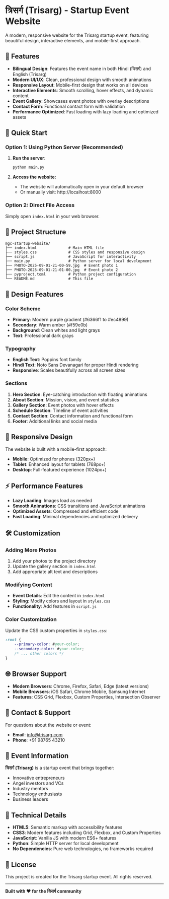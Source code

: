 # त्रिसर्ग (Trisarg) - Startup Event Website

A modern, responsive website for the Trisarg startup event, featuring beautiful design, interactive elements, and mobile-first approach.

## 🌟 Features

- **Bilingual Design**: Features the event name in both Hindi (त्रिसर्ग) and English (Trisarg)
- **Modern UI/UX**: Clean, professional design with smooth animations
- **Responsive Layout**: Mobile-first design that works on all devices
- **Interactive Elements**: Smooth scrolling, hover effects, and dynamic content
- **Event Gallery**: Showcases event photos with overlay descriptions
- **Contact Form**: Functional contact form with validation
- **Performance Optimized**: Fast loading with lazy loading and optimized assets

## 🚀 Quick Start

### Option 1: Using Python Server (Recommended)

1. **Run the server:**
   ```bash
   python main.py
   ```

2. **Access the website:**
   - The website will automatically open in your default browser
   - Or manually visit: http://localhost:8000

### Option 2: Direct File Access

Simply open `index.html` in your web browser.

## 📁 Project Structure

```
mgc-startup-website/
├── index.html              # Main HTML file
├── styles.css              # CSS styles and responsive design
├── script.js               # JavaScript for interactivity
├── main.py                 # Python server for local development
├── PHOTO-2025-09-01-21-00-59.jpg  # Event photo 1
├── PHOTO-2025-09-01-21-01-00.jpg  # Event photo 2
├── pyproject.toml          # Python project configuration
└── README.md               # This file
```

## 🎨 Design Features

### Color Scheme
- **Primary**: Modern purple gradient (#6366f1 to #ec4899)
- **Secondary**: Warm amber (#f59e0b)
- **Background**: Clean whites and light grays
- **Text**: Professional dark grays

### Typography
- **English Text**: Poppins font family
- **Hindi Text**: Noto Sans Devanagari for proper Hindi rendering
- **Responsive**: Scales beautifully across all screen sizes

### Sections
1. **Hero Section**: Eye-catching introduction with floating animations
2. **About Section**: Mission, vision, and event statistics
3. **Gallery Section**: Event photos with hover effects
4. **Schedule Section**: Timeline of event activities
5. **Contact Section**: Contact information and functional form
6. **Footer**: Additional links and social media

## 📱 Responsive Design

The website is built with a mobile-first approach:
- **Mobile**: Optimized for phones (320px+)
- **Tablet**: Enhanced layout for tablets (768px+)
- **Desktop**: Full-featured experience (1024px+)

## ⚡ Performance Features

- **Lazy Loading**: Images load as needed
- **Smooth Animations**: CSS transitions and JavaScript animations
- **Optimized Assets**: Compressed and efficient code
- **Fast Loading**: Minimal dependencies and optimized delivery

## 🛠️ Customization

### Adding More Photos
1. Add your photos to the project directory
2. Update the gallery section in `index.html`
3. Add appropriate alt text and descriptions

### Modifying Content
- **Event Details**: Edit the content in `index.html`
- **Styling**: Modify colors and layout in `styles.css`
- **Functionality**: Add features in `script.js`

### Color Customization
Update the CSS custom properties in `styles.css`:
```css
:root {
    --primary-color: #your-color;
    --secondary-color: #your-color;
    /* ... other colors */
}
```

## 🌐 Browser Support

- **Modern Browsers**: Chrome, Firefox, Safari, Edge (latest versions)
- **Mobile Browsers**: iOS Safari, Chrome Mobile, Samsung Internet
- **Features**: CSS Grid, Flexbox, Custom Properties, Intersection Observer

## 📧 Contact & Support

For questions about the website or event:
- **Email**: info@trisarg.com
- **Phone**: +91 98765 43210

## 🎯 Event Information

**त्रिसर्ग (Trisarg)** is a startup event that brings together:
- Innovative entrepreneurs
- Angel investors and VCs
- Industry mentors
- Technology enthusiasts
- Business leaders

## 🔧 Technical Details

- **HTML5**: Semantic markup with accessibility features
- **CSS3**: Modern features including Grid, Flexbox, and Custom Properties
- **JavaScript**: Vanilla JS with modern ES6+ features
- **Python**: Simple HTTP server for local development
- **No Dependencies**: Pure web technologies, no frameworks required

## 📄 License

This project is created for the Trisarg startup event. All rights reserved.

---

**Built with ❤️ for the त्रिसर्ग community**
